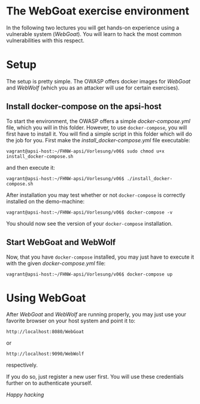 # The WebGoat exercise environment
In the following two lectures you will get hands-on experience using a vulnerable system (*WebGoat*). You will learn to hack the most common vulnerabilities with this respect.

# Setup
The setup is pretty simple. The OWASP offers docker images for *WebGoat* and *WebWolf* (which you as an attacker will use for certain exercises). 

## Install docker-compose on the apsi-host
To start the environment, the OWASP offers a simple *docker-compose.yml* file, which you will in this folder. However, to use `docker-compose`, you will first have to install it. You will find a simple script in this folder which will do the job for you. First make the *install_docker-compose.yml* file executable:

`vagrant@apsi-host:~/FHNW-apsi/Vorlesung/v06$ sudo chmod u+x install_docker-compose.sh`

and then execute it:

`vagrant@apsi-host:~/FHNW-apsi/Vorlesung/v06$ ./install_docker-compose.sh`

After installation you may test whether or not `docker-compose` is correctly installed on the demo-machine:

`vagrant@apsi-host:~/FHNW-apsi/Vorlesung/v06$ docker-compose -v`

You should now see the version of your `docker-compose` installation.

## Start WebGoat and WebWolf
Now, that you have `docker-compose` installed, you may just have to execute it with the given *docker-compose.yml* file:

`vagrant@apsi-host:~/FHNW-apsi/Vorlesung/v06$ docker-compose up`

# Using WebGoat
After *WebGoat* and *WebWolf* are running properly, you may just use your favorite browser on your host system and point it to:

`http://localhost:8080/WebGoat`

or

`http://localhost:9090/WebWolf`

respectively.

If you do so, just register a new user first. You will use these credentials further on to authenticate yourself.

*Happy hacking*